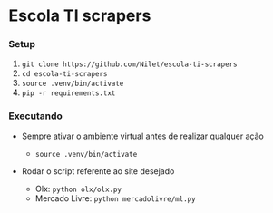 # Escola TI scrapers

### Setup

1. ```git clone https://github.com/Nilet/escola-ti-scrapers```
2. ```cd escola-ti-scrapers```
3. ```source .venv/bin/activate```
4. ```pip -r requirements.txt```

### Executando

- Sempre ativar o ambiente virtual antes de realizar qualquer ação
    - ```source .venv/bin/activate```

- Rodar o script referente ao site desejado
    - Olx: ```python olx/olx.py```
    - Mercado Livre: ```python mercadolivre/ml.py```
